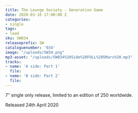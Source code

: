 ```yaml
---
title: The Lounge Society - Generation Game
date: 2020-03-16 17:00:00 Z
categories:
- single
tags:
- lead
sku: SW034
releaseprefix: SW
cataloguenumber: '034'
image: "/uploads/SW34.png"
mp3-asset: "/uploads/SW034%20Side%20FULL%205March20.mp3"
tracks:
- name: 'A side: Part 1'
  file: 
- name: 'B side: Part 2'
  file: 
---
```


7″ single only release, limited to an edition of 250 worldwide.

Released 24th April 2020